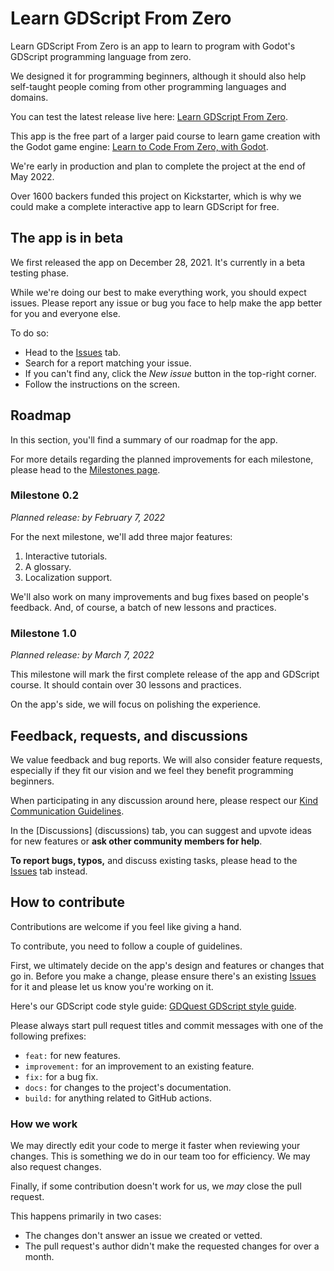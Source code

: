 # Learn GDScript From Zero

Learn GDScript From Zero is an app to learn to program with Godot's GDScript programming language from zero.

We designed it for programming beginners, although it should also help self-taught people coming from other programming languages and domains.

You can test the latest release live here: [Learn GDScript From Zero](https://gdquest.github.io/learn-gdscript/).

This app is the free part of a larger paid course to learn game creation with the Godot game engine: [Learn to Code From Zero, with Godot](https://gdquest.mavenseed.com/courses/learn-to-code-from-zero-with-godot).

We're early in production and plan to complete the project at the end of May 2022.

Over 1600 backers funded this project on Kickstarter, which is why we could make a complete interactive app to learn GDScript for free.

## The app is in beta

We first released the app on December 28, 2021. It's currently in a beta testing phase.

While we're doing our best to make everything work, you should expect issues. Please report any issue or bug you face to help make the app better for you and everyone else.

To do so:

- Head to the [Issues](issues) tab.
- Search for a report matching your issue.
- If you can't find any, click the _New issue_ button in the top-right corner.
- Follow the instructions on the screen.

## Roadmap

In this section, you'll find a summary of our roadmap for the app.

For more details regarding the planned improvements for each milestone, please head to the [Milestones page](milestones).

### Milestone 0.2

_Planned release: by February 7, 2022_

For the next milestone, we'll add three major features:

1. Interactive tutorials.
1. A glossary.
1. Localization support.

We'll also work on many improvements and bug fixes based on people's feedback. And, of course, a batch of new lessons and practices.

### Milestone 1.0

_Planned release: by March 7, 2022_

This milestone will mark the first complete release of the app and GDScript course. It should contain over 30 lessons and practices.

On the app's side, we will focus on polishing the experience.

## Feedback, requests, and discussions

We value feedback and bug reports. We will also consider feature requests, especially if they fit our vision and we feel they benefit programming beginners.

When participating in any discussion around here, please respect our [Kind Communication Guidelines](https://www.gdquest.com/docs/guidelines/best-practices/communication/).

In the [Discussions] (discussions) tab, you can suggest and upvote ideas for new features or **ask other community members for help**.

**To report bugs, typos,** and discuss existing tasks, please head to the [Issues](issues) tab instead.

## How to contribute

Contributions are welcome if you feel like giving a hand.

To contribute, you need to follow a couple of guidelines.

First, we ultimately decide on the app's design and features or changes that go in. Before you make a change, please ensure there's an existing [Issues](issues) for it and please let us know you're working on it. 

Here's our GDScript code style guide: [GDQuest GDScript style guide](https://www.gdquest.com/docs/guidelines/best-practices/godot-gdscript/).

Please always start pull request titles and commit messages with one of the following prefixes:

- `feat:` for new features.
- `improvement:` for an improvement to an existing feature.
- `fix:` for a bug fix.
- `docs:` for changes to the project's documentation.
- `build:` for anything related to GitHub actions.

### How we work

We may directly edit your code to merge it faster when reviewing your changes. This is something we do in our team too for efficiency. We may also request changes.

Finally, if some contribution doesn't work for us, we _may_ close the pull request. 

This happens primarily in two cases:

- The changes don't answer an issue we created or vetted.
- The pull request's author didn't make the requested changes for over a month.
